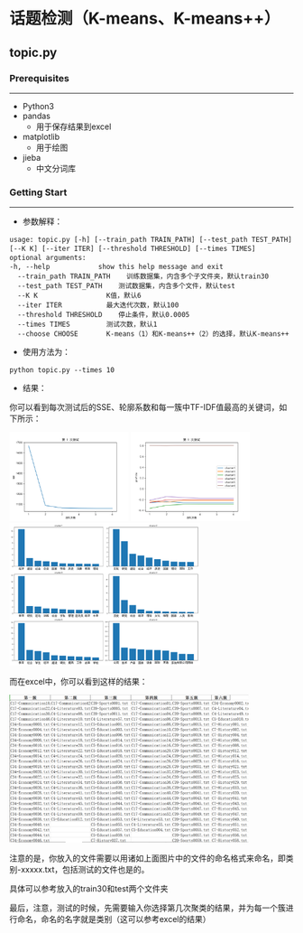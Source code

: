 # 话题检测（K-means、K-means++）

## topic.py

### Prerequisites

---

- Python3
- pandas
  - 用于保存结果到excel
- matplotlib
  - 用于绘图
- jieba
  - 中文分词库

### Getting Start

---

- 参数解释：

```
usage: topic.py [-h] [--train_path TRAIN_PATH] [--test_path TEST_PATH] [--K K] [--iter ITER] [--threshold THRESHOLD] [--times TIMES]
optional arguments:                                                                     -h, --help            show this help message and exit
  --train_path TRAIN_PATH    训练数据集，内含多个子文件夹，默认train30
  --test_path TEST_PATH    测试数据集，内含多个文件，默认test
  --K K                 K值，默认6
  --iter ITER           最大迭代次数，默认100
  --threshold THRESHOLD    停止条件，默认0.0005
  --times TIMES         测试次数，默认1
  --choose CHOOSE       K-means（1）和K-means++（2）的选择，默认K-means++
```

- 使用方法为：

```
python topic.py --times 10
```

- 结果：

你可以看到每次测试后的SSE、轮廓系数和每一簇中TF-IDF值最高的关键词，如下所示：

<img src="README.assets/1_SSE.png" alt="1_SSE" style="zoom:33%;" />

<img src="README.assets/1_profile.png" alt="1_profile" style="zoom:33%;" />

<img src="README.assets/1_test.png" alt="1_test" style="zoom:33%;" />

而在excel中，你可以看到这样的结果：

<img src="README.assets/1586404372234.png" alt="1586404372234" style="zoom:50%;" />

注意的是，你放入的文件需要以用诸如上面图片中的文件的命名格式来命名，即类别-xxxxx.txt，包括测试的文件也是的。

具体可以参考放入的train30和test两个文件夹

最后，注意，测试的时候，先需要输入你选择第几次聚类的结果，并为每一个簇进行命名，命名的名字就是类别（这可以参考excel的结果）
